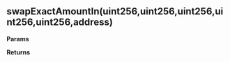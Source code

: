 # 



## swapExactAmountIn(uint256,uint256,uint256,uint256,uint256,address)




**Params**

**Returns**




